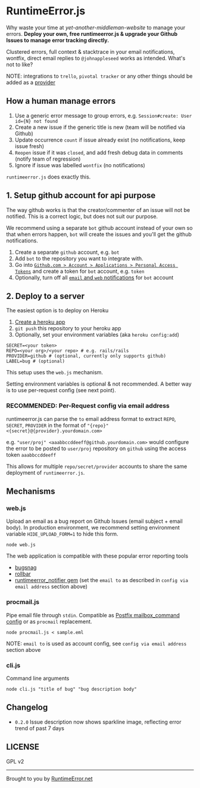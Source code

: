 # RuntimeError.js

Why waste your time at *yet-another-middleman-website* to manage your errors. **Deploy your own, free runtimeerror.js & upgrade your Github Issues to manage error tracking directly.**

Clustered errors, full context & stacktrace in your email notifications, wontfix, direct email replies to `@johnappleseed` works as intended. What's not to like?

NOTE: integrations to `trello`, `pivotal tracker` or any other things should be added as a [provider](https://github.com/develsadvocates/runtimeerror.js/tree/master/lib/providers)

## How a human manage errors

1. Use a generic error message to group errors, e.g. `Session#create: User id={N} not found`
2. Create a new issue if the generic title is new (team will be notified via Github)
3. Update occurrence `count` if issue already exist (no notifications, keep issue fresh)
4. `Reopen` issue if it was `closed`, and add fresh debug data in comments (notify team of regression)
5. Ignore if issue was labelled `wontfix` (no notifications)

`runtimeerror.js` does exactly this.

## 1. Setup github account for api purpose

The way github works is that the creator/commenter of an issue will not be notified. This is a correct logic, but does not suit our purpose.

We recommend using a separate `bot` github account instead of your own so that when errors happen, `bot` will create the issues and you'll get the github notifications. 

1. Create a separate `github` account, e.g. `bot`
2. Add `bot` to the repository you want to integrate with.
3. Go into [`Github.com > Account > Applications > Personal Access Tokens`](https://github.com/settings/tokens/new) and create a token for `bot` account, e.g. `token`
4. Optionally, turn off all [`email` and `web` notifications](https://github.com/settings/notifications) for `bot` account

## 2. Deploy to a server

The easiest option is to deploy on Heroku

1. [Create a heroku app](https://dashboard.heroku.com/apps)
2. `git push` this repository to your heroku app
3. Optionally, set your environment variables (aka `heroku config:add`)

```
SECRET=<your token>
REPO=<your org>/<your repo> # e.g. rails/rails
PROVIDER=github # (optional, currently only supports github)
LABEL=bug # (optional)
```

This setup uses the `web.js` mechanism.

Setting environment variables is optional & not recommended. A better way is to use per-request config (see next point).

### RECOMMENDED: Per-Request config via email address

runtimeerror.js can parse the `to` email address format to extract `REPO`, `SECRET`, `PROVIDER` in the format of `"{repo}" <{secret}@{provider}.yourdomain.com>`

e.g. `"user/proj" <aaabbccddeeff@github.yourdomain.com>` would configure the error to be posted to `user/proj` repository on `github` using the access token `aaabbccddeeff`

This allows for multiple `repo/secret/provider` accounts to share the same deployment of `runtimeerror.js`.

## Mechanisms

### web.js

Upload an email as a bug report on Github Issues (email subject + email body). In production environment, we recommend setting environment variable `HIDE_UPLOAD_FORM=1` to hide this form.

```
node web.js
```

The web application is compatible with these popular error reporting tools

* [bugsnag](https://github.com/develsadvocates/runtimeerror.js/blob/master/bugsnag.md)
* [rollbar](https://github.com/develsadvocates/runtimeerror.js/blob/master/rollbar.md)
* [runtimeerror_notifier gem](http://rubygems.org/gems/runtimeerror_notifier) (set the `email to` as described in `config via email address` section above)

### procmail.js

Pipe email file through `stdin`. Compatible as [Postfix mailbox_command config](http://www.postfix.org/postconf.5.html#mailbox_command) or as `procmail` replacement.

```
node procmail.js < sample.eml
```

NOTE: `email to` is used as account config, see `config via email address` section above

### cli.js

Command line arguments

```
node cli.js "title of bug" "bug description body"
```

## Changelog

* `0.2.0` Issue description now shows sparkline image, reflecting error trend of past 7 days

## LICENSE

GPL v2

---
Brought to you by [RuntimeError.net](http://runtimeerror.net)
